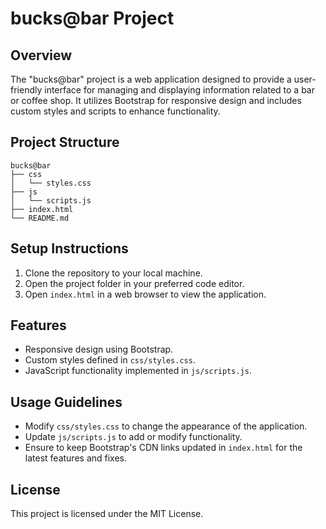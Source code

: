 # bucks@bar Project

## Overview
The "bucks@bar" project is a web application designed to provide a user-friendly interface for managing and displaying information related to a bar or coffee shop. It utilizes Bootstrap for responsive design and includes custom styles and scripts to enhance functionality.

## Project Structure
```
bucks@bar
├── css
│   └── styles.css
├── js
│   └── scripts.js
├── index.html
└── README.md
```

## Setup Instructions
1. Clone the repository to your local machine.
2. Open the project folder in your preferred code editor.
3. Open `index.html` in a web browser to view the application.

## Features
- Responsive design using Bootstrap.
- Custom styles defined in `css/styles.css`.
- JavaScript functionality implemented in `js/scripts.js`.

## Usage Guidelines
- Modify `css/styles.css` to change the appearance of the application.
- Update `js/scripts.js` to add or modify functionality.
- Ensure to keep Bootstrap's CDN links updated in `index.html` for the latest features and fixes.

## License
This project is licensed under the MIT License.
